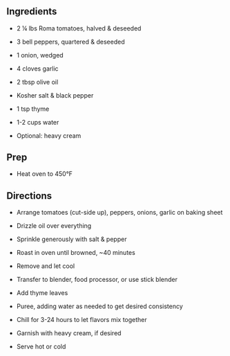 # 

## Ingredients

- 2 ¼ lbs Roma tomatoes, halved & deseeded

- 3 bell peppers, quartered & deseeded

- 1 onion, wedged

- 4 cloves garlic

- 2 tbsp olive oil

- Kosher salt & black pepper

- 1 tsp thyme

- 1-2 cups water

- Optional: heavy cream

## Prep

- Heat oven to 450°F

## Directions

- Arrange tomatoes (cut-side up), peppers, onions, garlic on baking
    sheet

- Drizzle oil over everything

- Sprinkle generously with salt & pepper

- Roast in oven until browned, ~40 minutes

- Remove and let cool

- Transfer to blender, food processor, or use stick blender

- Add thyme leaves

- Puree, adding water as needed to get desired consistency

- Chill for 3-24 hours to let flavors mix together

- Garnish with heavy cream, if desired

- Serve hot or cold

